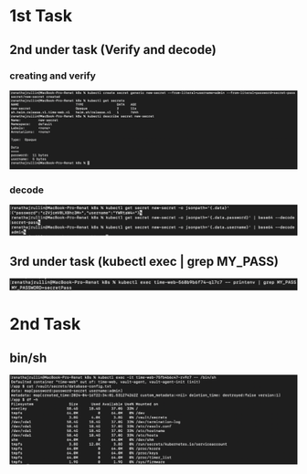 # 1st Task
## 2nd under task (Verify and decode)
### creating and verify
![create](./screens/create-and-verify.png)
### decode
![decode](./screens/decode-secret.png)
## 3rd under task (kubectl exec | grep MY_PASS)
![grep](./screens/grepMYPASS.png)

# 2nd Task
## bin/sh
![env](./screens/environment.png)
